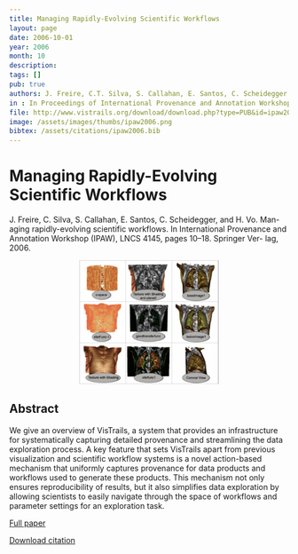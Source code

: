 ```yaml
---
title: Managing Rapidly-Evolving Scientific Workflows
layout: page
date: 2006-10-01
year: 2006
month: 10
description:
tags: []
pub: true
authors: J. Freire, C.T. Silva, S. Callahan, E. Santos, C. Scheidegger and H.T. Vo
in : In Proceedings of International Provenance and Annotation Workshop (IPAW)
file: http://www.vistrails.org/download/download.php?type=PUB&id=ipaw2006.pdf
image: /assets/images/thumbs/ipaw2006.png
bibtex: /assets/citations/ipaw2006.bib
---
```


# Managing Rapidly-Evolving Scientific Workflows

J. Freire, C. Silva, S. Callahan, E. Santos, C. Scheidegger, and H. Vo. Man- aging rapidly-evolving scientific workflows. In International Provenance and Annotation Workshop (IPAW), LNCS 4145, pages 10–18. Springer Ver- lag, 2006.

<center><img src="/assets/images/thumbs/ipaw2006.png" style="width: 50%;" /></center>

## Abstract
We give an overview of VisTrails, a system that provides an infrastructure for systematically capturing detailed provenance and streamlining the data exploration process. A key feature that sets VisTrails apart from previous visualization and scientific workflow systems is a novel action-based mechanism that uniformly captures provenance for data products and workflows used to generate these products. This mechanism not only ensures reproducibility of results, but it also simplifies data exploration by allowing scientists to easily navigate through the space of workflows and parameter settings for an exploration task.


[Full paper](http://www.vistrails.org/download/download.php?type=PUB&id=ipaw2006.pdf)

[Download citation](/assets/citations/ipaw2006.bib) 